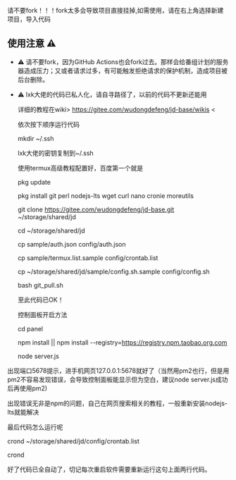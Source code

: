 请不要fork！！！fork太多会导致项目直接挂掉,如需使用，请在右上角选择新建项目，导入代码
## 使用注意 :warning:

- :warning: 请不要fork，因为GitHub Actions也会fork过去。那样会给番组计划的服务器造成压力；又或者请求过多，有可能触发拒绝请求的保护机制，造成项目被后台删除。

- :warning: lxk大佬的代码已私人化，请自寻路径了，以前的代码不更新还能用


  详细的教程在wiki> https://gitee.com/wudongdefeng/jd-base/wikis <

  依次按下顺序运行代码  

  mkdir ~/.ssh

  lxk大佬的密钥复制到~/.ssh  

  使用termux高级教程配置好，百度第一个就是  

  pkg update  

  pkg install git perl nodejs-lts wget curl nano cronie moreutils  

  git clone https://gitee.com/wudongdefeng/jd-base.git ~/storage/shared/jd  

  cd  ~/storage/shared/jd  

  cp sample/auth.json config/auth.json  

  cp sample/termux.list.sample config/crontab.list  

  cp ~/storage/shared/jd/sample/config.sh.sample config/config.sh  

  bash git_pull.sh  

  至此代码已OK！  

  控制面板开启方法  

  cd panel  

  npm install || npm install --registry=https://registry.npm.taobao.org.com  

  node server.js  

 出现端口5678提示，进手机网页127.0.0.1:5678就好了（当然用pm2也行，但是用pm2不容易发现错误，会导致控制面板能显示但为空白，建议node server.js成功后再使用pm2) 
  

 出现错误无非是npm的问题，自己在网页搜索相关的教程，一般重新安装nodejs-lts就能解决  

 最后代码怎么运行呢  

 crond ~/storage/shared/jd/config/crontab.list
  
 crond
 
 好了代码已全自动了，切记每次重启软件需要重新运行这句上面两行代码。
  

 
 


